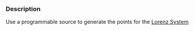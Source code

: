### Description
Use a programmable source to generate the points for the [Lorenz System](https://en.wikipedia.org/wiki/Lorenz_system)
